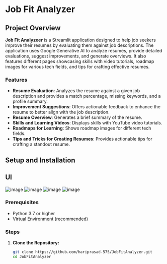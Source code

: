 # Job Fit Analyzer

## Project Overview

**Job Fit Analyzeer** is a Streamlit application designed to help job seekers improve their resumes by evaluating them against job descriptions. The application uses Google Generative AI to analyze resumes, provide detailed evaluations, suggest improvements, and generate overviews. It also features different pages showcasing skills with video tutorials, roadmap images for various tech fields, and tips for crafting effective resumes.

### Features

- **Resume Evaluation**: Analyzes the resume against a given job description and provides a match percentage, missing keywords, and a profile summary.
- **Improvement Suggestions**: Offers actionable feedback to enhance the resume to better align with the job description.
- **Resume Overview**: Generates a brief summary of the resume.
- **Skills and Learning Videos**: Displays skills with YouTube video tutorials.
- **Roadmaps for Learning**: Shows roadmap images for different tech fields.
- **Tips and Tricks for Creating Resumes**: Provides actionable tips for crafting a standout resume.

## Setup and Installation

## UI
![image](https://github.com/user-attachments/assets/f2d01bd9-a3fb-4463-9114-42970d171cf3)
![image](https://github.com/user-attachments/assets/e5879ae1-e367-4f43-8ae2-05d4e08a0335)
![image](https://github.com/user-attachments/assets/94130661-8db4-495d-a98a-737b1f25ce80)
![image](https://github.com/user-attachments/assets/3285a322-7fe1-4200-bdcc-fcb08a7b4e95)



### Prerequisites

- Python 3.7 or higher
- Virtual Environment (recommended)

### Steps

1. **Clone the Repository:**

   ```sh
   git clone https://github.com/hariprasad-575/JobFitAnalyzer.git
   cd JobFitAnalyzer
